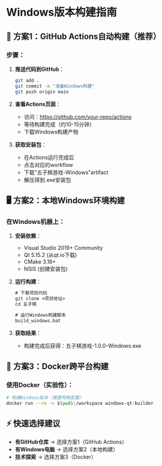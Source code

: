 # Windows版本构建指南

## 🌟 方案1：GitHub Actions自动构建（推荐）

### 步骤：
1. **推送代码到GitHub**：
   ```bash
   git add .
   git commit -m "准备Windows构建"
   git push origin main
   ```

2. **查看Actions页面**：
   - 访问：https://github.com/your-repo/actions
   - 等待构建完成（约10-15分钟）
   - 下载Windows构建产物

3. **获取安装包**：
   - 在Actions运行完成后
   - 点击对应的workflow
   - 下载"五子棋游戏-Windows"artifact
   - 解压得到.exe安装包

## 🖥️ 方案2：本地Windows环境构建

### 在Windows机器上：
1. **安装依赖**：
   - Visual Studio 2019+ Community
   - Qt 5.15.2 (从qt.io下载)
   - CMake 3.16+
   - NSIS (创建安装包)

2. **运行构建**：
   ```cmd
   # 下载项目代码
   git clone <项目地址>
   cd 五子棋
   
   # 运行Windows构建脚本
   build_windows.bat
   ```

3. **获取结果**：
   - 构建完成后获得：五子棋游戏-1.0.0-Windows.exe

## 🐳 方案3：Docker跨平台构建

### 使用Docker（实验性）：
```bash
# 构建Windows版本（需要特殊配置）
docker run --rm -v $(pwd):/workspace windows-qt-builder
```

## ⚡ 快速选择建议

- **有GitHub仓库** → 选择方案1（GitHub Actions）
- **有Windows电脑** → 选择方案2（本地构建）  
- **技术探索** → 选择方案3（Docker）

